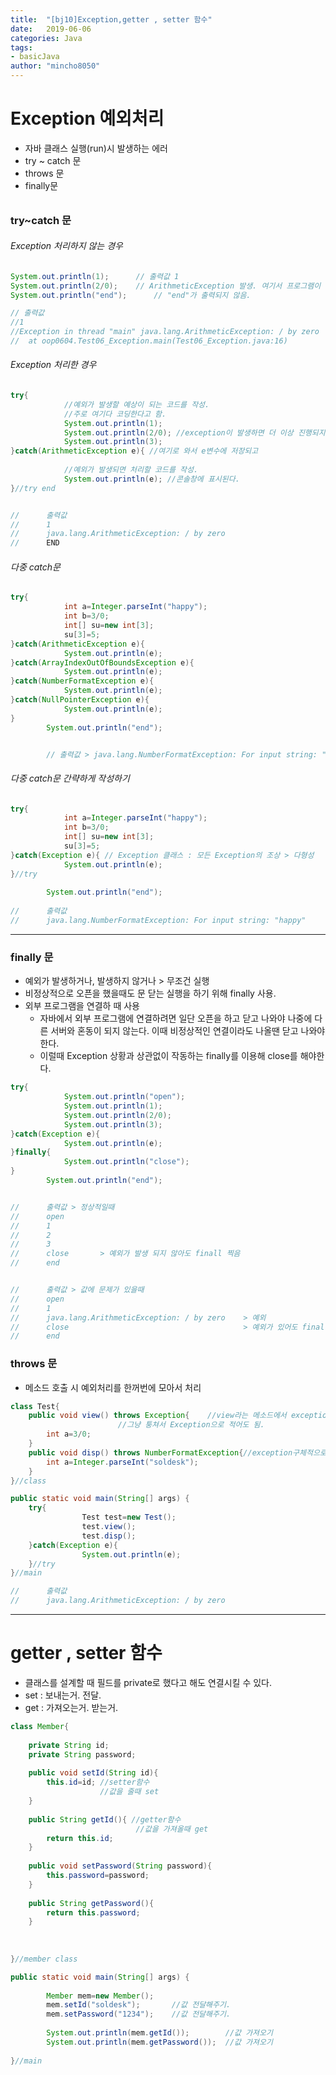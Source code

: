 ```yaml
---
title:  "[bj10]Exception,getter , setter 함수"
date:   2019-06-06
categories: Java
tags: 
- basicJava
author: "mincho8050"
---
```


# Exception 예외처리

- 자바 클래스 실행(run)시 발생하는 에러
- try ~ catch 문
- throws 문
- finally문



###### 

### try~catch 문



###### Exception 처리하지 않는 경우

```java
System.out.println(1);		// 출력값 1
System.out.println(2/0);	// ArithmeticException 발생. 여기서 프로그램이 멈춤 (exception미처리)
System.out.println("end");		// "end"가 출력되지 않음.

// 출력값
//1
//Exception in thread "main" java.lang.ArithmeticException: / by zero
//	at oop0604.Test06_Exception.main(Test06_Exception.java:16)
```



###### Exception 처리한 경우

```java
try{
			//예외가 발생할 예상이 되는 코드를 작성.
			//주로 여기다 코딩한다고 함.
			System.out.println(1);
			System.out.println(2/0); //exception이 발생하면 더 이상 진행되지 않고.
			System.out.println(3);
}catch(ArithmeticException e){ //여기로 와서 e변수에 저장되고
			
			//예외가 발생되면 처리할 코드를 작성.
			System.out.println(e); //콘솔창에 표시된다.
}//try end


//		출력값
// 		1
//		java.lang.ArithmeticException: / by zero
//		END
```



###### 다중 catch문 

```java
try{
			int a=Integer.parseInt("happy");
			int b=3/0;
			int[] su=new int[3];
			su[3]=5;
}catch(ArithmeticException e){
			System.out.println(e);
}catch(ArrayIndexOutOfBoundsException e){
			System.out.println(e);
}catch(NumberFormatException e){
			System.out.println(e);
}catch(NullPointerException e){
			System.out.println(e);
}
		System.out.println("end");


		// 출력값 > java.lang.NumberFormatException: For input string: "happy"
```



###### 다중 catch문 간략하게 작성하기

```java
try{
			int a=Integer.parseInt("happy");
			int b=3/0;
			int[] su=new int[3];
			su[3]=5;
}catch(Exception e){ // Exception 클래스 : 모든 Exception의 조상 > 다형성
			System.out.println(e);
}//try
		
		System.out.println("end");
		
//		출력값
//		java.lang.NumberFormatException: For input string: "happy"

```





------







### finally 문

- 예외가 발생하거나, 발생하지 않거나 > 무조건 실행
- 비정상적으로 오픈을 했을때도 문 닫는 실행을 하기 위해 finally 사용.
- 외부 프로그램을 연결하 때 사용
  - 자바에서 외부 프로그램에 연결하려면 일단 오픈을 하고 닫고 나와야 나중에 다른 서버와 혼동이 되지 않는다. 이때 비정상적인 연결이라도 나올땐 닫고 나와야 한다. 
  - 이럴때 Exception 상황과 상관없이 작동하는 finally를 이용해 close를 해야한다. 

```java
try{
			System.out.println("open");
			System.out.println(1);
			System.out.println(2/0);
			System.out.println(3);
}catch(Exception e){
			System.out.println(e);
}finally{
			System.out.println("close"); 
}
		System.out.println("end");


//		출력값 > 정상적일때
//		open
//		1
//		2
//		3
//		close		> 예외가 발생 되지 않아도 finall 찍음
//		end


//		출력값 > 값에 문제가 있을때
//		open
//		1
//		java.lang.ArithmeticException: / by zero	> 예외
//		close 										> 예외가 있어도 finally를 찍음.
//		end
```







### throws 문

- 메소드 호출 시 예외처리를 한꺼번에 모아서 처리
```java
class Test{
	public void view() throws Exception{	//view라는 메소드에서 exception이 발생하면 던지라는 것.
						//그냥 퉁쳐서 Exception으로 적어도 됨.
		int a=3/0;
	}
	public void disp() throws NumberFormatException{//exception구체적으로 적은거
		int a=Integer.parseInt("soldesk");
	}
}//class
```

```java
public static void main(String[] args) {
	try{
				Test test=new Test();
				test.view();
				test.disp();
	}catch(Exception e){
				System.out.println(e);
	}//try
}//main		

//		출력값
//		java.lang.ArithmeticException: / by zero
```







------







# getter , setter 함수

- 클래스를 설계할 때 필드를 private로 했다고 해도 연결시킬 수 있다.
- set : 보내는거. 전달.
- get : 가져오는거. 받는거.



```java
class Member{
	
	private String id;
	private String password;
	
	public void setId(String id){
		this.id=id; //setter함수
					//값을 줄때 set
	}
    
	public String getId(){ //getter함수
							//값을 가져올때 get
		return this.id;
	}
	
	public void setPassword(String password){
		this.password=password;
	}
    
	public String getPassword(){
		return this.password;
	}
	
    
    
}//member class
```

```java
public static void main(String[] args) {
    
   		Member mem=new Member();
		mem.setId("soldesk");		//값 전달해주기.
		mem.setPassword("1234");	//값 전달해주기. 
		
		System.out.println(mem.getId());		//값 가져오기
		System.out.println(mem.getPassword());	//값 가져오기
    
}//main
```




